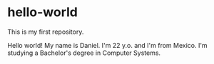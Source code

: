 # hello-world
This is my first repository.

Hello world! My name is Daniel. I'm 22 y.o. and I'm from Mexico.
I'm studying a Bachelor's degree in Computer Systems.
